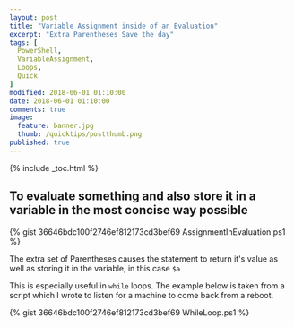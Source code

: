 ```yaml
---
layout: post
title: "Variable Assignment inside of an Evaluation"
excerpt: "Extra Parentheses Save the day"
tags: [
  PowerShell,
  VariableAssignment,
  Loops,
  Quick
]
modified: 2018-06-01 01:10:00
date: 2018-06-01 01:10:00
comments: true
image:
  feature: banner.jpg
  thumb: /quicktips/postthumb.png
published: true
---
```

{% include _toc.html %}

## To evaluate something and also store it in a variable in the most concise way possible

{% gist 36646bdc100f2746ef812173cd3bef69 AssignmentInEvaluation.ps1 %}

The extra set of Parentheses causes the statement to return it's value as well as storing it in the variable, in this case `$a`

This is especially useful in `while` loops. The example below is taken from a script which I wrote to listen for a machine to come back from a reboot.

{% gist 36646bdc100f2746ef812173cd3bef69 WhileLoop.ps1 %}

